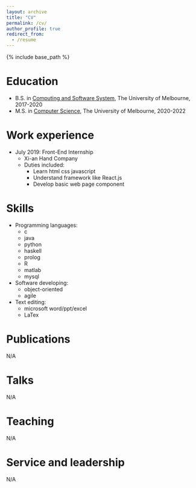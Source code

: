 ```yaml
---
layout: archive
title: "CV"
permalink: /cv/
author_profile: true
redirect_from:
  - /resume
---
```


{% include base_path %}

Education
======
* B.S. in [Computing and Software System](https://handbook.unimelb.edu.au/2017/components/b-sci-major-1), The University of Melbourne, 2017-2020
* M.S. in [Computer Science](https://handbook.unimelb.edu.au/2020/courses/mc-cs), The University of Melbourne, 2020-2022
<!-- * Ph.D in :) -->

Work experience
======
* July 2019: Front-End Internship
  * Xi-an Hand Company
  * Duties included: 
    * Learn html css javascript
    * Understand framework like React.js
    * Develop basic web page component
  
Skills
======
* Programming languages:
  * c
  * java
  * python
  * haskell
  * prolog
  * R
  * matlab
  * mysql
* Software developing:
  * object-oriented
  * agile
* Text editing:
  * microsoft word/ppt/excel
  * LaTex

Publications
======
  N/A
  
Talks
======
  N/A
  
Teaching
======
  N/A

Service and leadership
======
  N/A
